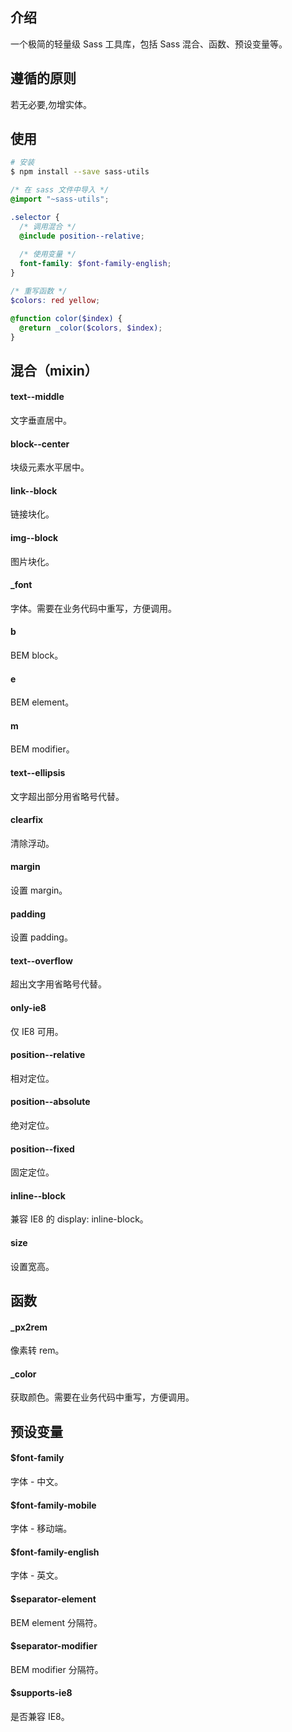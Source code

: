 ## 介绍
一个极简的轻量级 Sass 工具库，包括 Sass 混合、函数、预设变量等。

## 遵循的原则
若无必要,勿增实体。

## 使用
```bash
# 安装
$ npm install --save sass-utils
```

```scss
/* 在 sass 文件中导入 */
@import "~sass-utils";

.selector {
  /* 调用混合 */
  @include position--relative;
  
  /* 使用变量 */
  font-family: $font-family-english;
}

/* 重写函数 */
$colors: red yellow;

@function color($index) {
  @return _color($colors, $index);
}
```

## 混合（mixin）
#### text--middle
文字垂直居中。

#### block--center
块级元素水平居中。

#### link--block
链接块化。

#### img--block
图片块化。

#### _font
字体。需要在业务代码中重写，方便调用。

#### b
BEM block。

#### e
BEM element。

#### m
BEM modifier。

#### text--ellipsis
文字超出部分用省略号代替。

#### clearfix
清除浮动。

#### margin
设置 margin。

#### padding
设置 padding。

#### text--overflow
超出文字用省略号代替。

#### only-ie8
仅 IE8 可用。

#### position--relative
相对定位。

#### position--absolute
绝对定位。

#### position--fixed
固定定位。

#### inline--block
兼容 IE8 的 display: inline-block。

#### size
设置宽高。

## 函数
#### _px2rem
像素转 rem。

#### _color
获取颜色。需要在业务代码中重写，方便调用。

## 预设变量
#### $font-family
字体 - 中文。

#### $font-family-mobile
字体 - 移动端。

#### $font-family-english
字体 - 英文。

#### $separator-element
BEM element 分隔符。

#### $separator-modifier
BEM modifier 分隔符。

#### $supports-ie8
是否兼容 IE8。



















